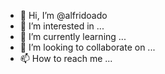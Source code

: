 - 👋 Hi, I’m @alfridoado
- 👀 I’m interested in ...
- 🌱 I’m currently learning ...
- 💞️ I’m looking to collaborate on ...
- 📫 How to reach me ...

<!---
alfridoado/alfridoado is a ✨ special ✨ repository because its `README.md` (this file) appears on your GitHub profile.
You can click the Preview link to take a look at your changes.
--->
